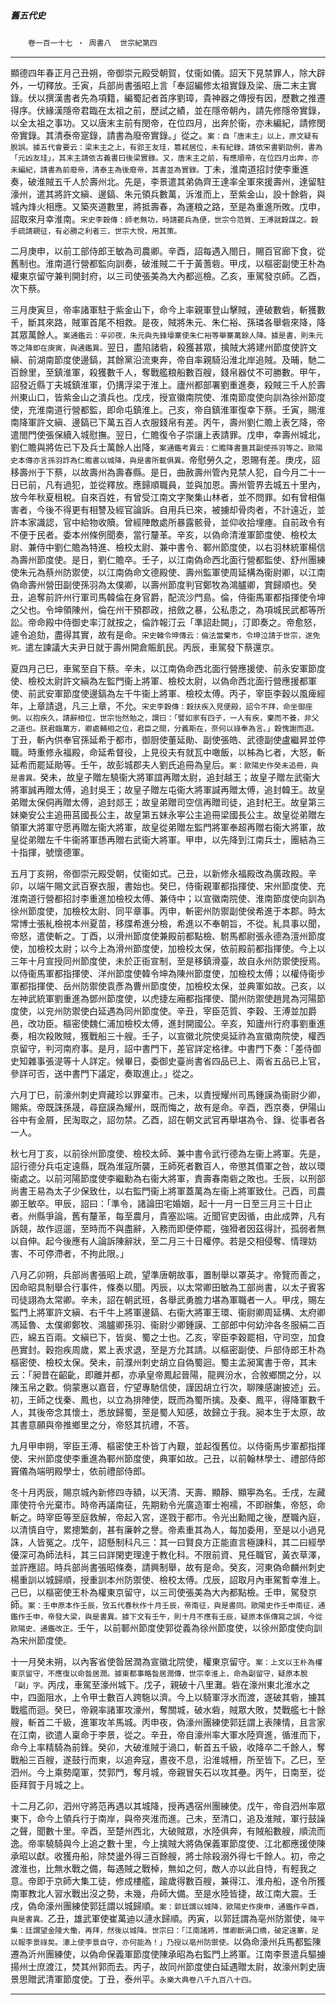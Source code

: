 

##### 舊五代史
　　`卷一百一十七 ‧ 周書八`　`世宗紀第四`

* * *

顯德四年春正月己丑朔，帝御崇元殿受朝賀，仗衞如儀。詔天下見禁罪人，除大辟外，一切釋放。壬寅，兵部尚書張昭上言「奉詔編修太祖實錄及梁、唐二末主實錄。伏以撰漢書者先為項籍，編蜀記者首序劉璋，貴神器之傳授有因，歷數之推遷得序。伏緣漢隱帝君臨在太祖之前，歷試之績，並在隱帝朝內，請先修隱帝實錄，以全太祖之事功。又以唐末主前有閔帝，在位四月，出奔於衞，亦未編紀，請修閔帝實錄。其清泰帝寔錄，請書為廢帝實錄。」從之。`案：自「唐末主」以上，原文疑有脫誤。據五代會要云：梁末主之上，有郢王友珪，篡弒居位，未有紀錄，請依宋書劉劭例，書為「元凶友珪」，其末主請依古義書曰後梁實錄。又，唐末主之前，有應順帝，在位四月出奔，亦未編紀，請書為前廢帝，清泰主為後廢帝，其書並為實錄。`丁未，淮南道招討使李重進奏，破淮賊五千人於壽州北。先是，李景遣其弟偽齊王達率全軍來援壽州，達留駐濠州，遣其將許文縝、邊鎬、朱元領兵數萬，泝淮而上，至紫金山，設十餘砦，與城內烽火相應。又築夾道數里，將抵壽春，為運粮之路，至是為重進所敗。戊申，詔取來月幸淮南。`宋史李穀傳：師老無功，時請罷兵為便，世宗令范質、王溥就穀謀之。穀手疏請親征，有必勝之利者三，世宗大悅，用其策。`

二月庚申，以前工部侍郎王敏為司農卿。辛酉，詔每遇入閤日，賜百官廊下食，從舊制也。淮南道行營都監向訓奏，破淮賊二千于黃蓍砦。甲戌，以樞密副使王朴為權東京留守兼判開封府，以三司使張美為大內都巡檢。乙亥，車駕發京師。乙酉，次下蔡。

三月庚寅旦，帝率諸軍駐于紫金山下，命今上率親軍登山擊賊，連破數砦，斬獲數千，斷其來路，賊軍首尾不相救。是夜，賊將朱元、朱仁裕、孫璘各舉砦來降，降其眾萬餘人。`案通鑑云：辛卯夜，朱元與先鋒壕寨使朱仁裕等舉寨萬餘人降。據是書，則朱元等之降即在庚寅，與通鑑異。`翌日，盡陷諸砦，殺獲甚眾，擒賊大將建州節度使許文縝、前湖南節度使邊鎬，其餘黨沿流東奔，帝自率親騎沿淮北岸追賊。及晡，馳二百餘里，至鎮淮軍，殺獲數千人，奪戰艦粮船數百艘，錢帛器仗不可勝數。甲午，詔發近縣丁夫城鎮淮軍，仍搆浮梁于淮上。廬州都部署劉重進奏，殺賊三千人於壽州東山口，皆紫金山之潰兵也。戊戌，授宣徽南院使、淮南節度使向訓為徐州節度使，充淮南道行營都監，即命屯鎮淮上。己亥，帝自鎮淮軍復幸下蔡。壬寅，賜淮南降軍許文縝、邊鎬已下萬五百人衣服錢帛有差。丙午，壽州劉仁贍上表乞降，帝遣閤門使張保續入城慰撫。翌日，仁贍復令子崇讓上表請罪。戊申，幸壽州城北，劉仁贍與將佐已下及兵士萬餘人出降，`案通鑑考異云：仁贍降書蓋其副使孫羽等之。歐陽史本傳亦言孫羽詐為仁贍書以城降，與是書所載俱異。`帝慰勞久之，恩賜有差。庚戌，詔移壽州于下蔡，以故壽州為壽春縣。是日，曲赦壽州管內見禁人犯，自今月二十一日已前，凡有過犯，並從釋放。應歸順職員，並與加恩。壽州管界去城五十里內，放今年秋夏租稅。自來百姓，有曾受江南文字聚集山林者，並不問罪。如有曾相傷害者，今後不得更有相讐及經官論訴。自用兵已來，被擄却骨肉者，不計遠近，並許本家識認，官中給物收贖。曾經陣敵處所暴露骸骨，並仰收拾埋瘞。自前政令有不便于民者。委本州條例聞奏，當行釐革。辛亥，以偽命清淮軍節度使、檢校太尉、兼侍中劉仁贍為特進、檢校太尉、兼中書令、鄆州節度使，以右羽林統軍楊信為壽州節度使。是日，劉仁贍卒。壬子，以江南偽命西北面行營都監使、舒州團練使朱元為蔡州防禦使，以江南偽命文德殿使、壽州監軍使周延構為衞尉卿，以江南偽命壽州營田副使孫羽為太僕卿，以壽州節度判官鄭牧為鴻臚卿，賞歸順也。癸丑，追奪前許州行軍司馬韓倫在身官爵，配流沙門島。倫，侍衞馬軍都指揮使令坤之父也。令坤領陳州，倫在州干預郡政，掊斂之暴，公私患之，為項城民武都等所訟。帝命殿中侍御史率汀就按之，倫詐報汀云「準詔赴闕」，汀即奏之。帝愈怒，遽令追劾，盡得其實，故有是命。`宋史韓令坤傳云：倫法當棄市，令坤泣請于世宗，遂免死。`遣左諫議大夫尹日就于壽州開倉賑飢民。丙辰，車駕發下蔡還京。

夏四月己巳，車駕至自下蔡。辛未，以江南偽命西北面行營應援使、前永安軍節度使、檢校太尉許文縝為左監門衞上將軍、檢校太尉，以偽命西北面行營應援都軍使、前武安軍節度使邊鎬為左千牛衞上將軍、檢校太傅。丙子，宰臣李穀以風痺經年，上章請退，凡三上章，不允。`宋史李穀傳：穀扶疾入見便殿，詔令不拜，命坐御座側。以抱疾久，請辭相位，世宗怡然勉之，謂曰：「譬如家有四子，一人有疾，棄而不養，非父之道也。朕君臨萬方，卿處輔相之位，君臣之間，分義斯在，奈何以祿奉為言。」穀愧謝而退。`丁丑，斬內供奉官孫延希于都市，御厨使董延勛、副使張皓、武德副使盧繼昇並停職。時重修永福殿，命延希督役，上見役夫有就瓦中噉飯，以柹為匕者，大怒，斬延希而罷延勛等。壬午，故彭城郡夫人劉氏追冊為皇后。`案：歐陽史作癸未追冊，與是書異。`癸未，故皇子贈左驍衞大將軍誼再贈太尉，追封越王；故皇子贈左武衞大將軍誠再贈太傅，追封吳王；故皇子贈左屯衞大將軍諴再贈太傅，追封韓王。故皇弟贈太保侗再贈太傅，追封郯王；故皇弟贈司空信再贈司徒，追封杞王。故皇第三妹樂安公主追冊莒國長公主，故皇第五妹永寕公主追冊梁國長公主。故皇從弟贈左領軍大將軍守愿再贈左衞大將軍，故皇從弟贈左監門將軍奉超再贈右衞大將軍，故皇從弟贈左千牛衞將軍愻再贈右武衞大將軍。甲申，以先降到江南兵士，團結為三十指揮，號懷德軍。

五月丁亥朔，帝御崇元殿受朝，仗衞如式。己丑，以新修永福殿改為廣政殿。辛卯，以端午賜文武百寮衣服，書始也。癸巳，侍衞親軍都指揮使、宋州節度使、充淮南道行營都招討李重進加檢校太傅、兼侍中；以宣徽南院使、淮南節度使向訓為徐州節度使，加檢校太尉、同平章事。丙申，斬密州防禦副使侯希進于本郡。時太常博士張糺檢視本州夏苗，移牒希進分檢，希進以不奉朝旨，不從。糺具事以聞，帝怒，遣使斬之。丁酉，以滑州節度使兼殿前都點檢、駙馬都尉張永德為澶州節度使，加檢校太尉；以今上為滑州節度使，加檢校太保，依前殿前都指揮使。今上以三年十月宣授同州節度使，未於正衙宣制，至是移鎮滑臺，故自永州防禦使授焉。以侍衞馬軍都指揮使、洋州節度使韓令坤為陳州節度使，加檢校太傅；以權侍衞步軍都指揮使、岳州防禦使袁彥為曹州節度使，加檢校太保，並典軍如故。己亥，以左神武統軍劉重進為鄧州節度使，以虎捷左廂都指揮使、閬州防禦使趙晁為河陽節度使，以兖州防禦使白延遇為同州節度使。辛丑，宰臣范質、李穀、王溥並加爵邑，改功臣。樞密使魏仁浦加檢校太傅，進封開國公。辛亥，知廬州行府事劉重進奏，相次殺敗賊，獲戰船三十艘。壬子，以宣徽北院使吳延祚為宣徽南院使，權西京留守，判河南府事。是月，詔中書門下，差官詳定格律。中書門下奏：「差侍御史知雜事張湜等十人詳定。候畢日，委御史臺尚書省四品已上、兩省五品已上官，參詳可否，送中書門下議定，奏取進止。」從之。

六月丁巳，前濠州刺史齊藏珍以罪棄市。己未，以責授耀州司馬鍾謨為衞尉少卿，賜紫。帝既誅孫晟，尋竄謨為耀州，既而悔之，故有是命。辛酉，西京奏，伊陽山谷中有金屑，民淘取之，詔勿禁。乙酉，詔在朝文武官再舉堪為令、錄、從事者各一人。

秋七月丁亥，以前徐州節度使、檢校太師、兼中書令武行德為左衞上將軍。先是，詔行德分兵屯定遠縣，既為淮寇所襲，王師死者數百人，帝懲其僨軍之咎，故以環衞處之。以前河陽節度使李繼勳為右衞大將軍，責壽春南砦之敗也。壬辰，以刑部尚書王易為太子少保致仕，以右監門衞上將軍蓋萬為左衞上將軍致仕。己酉，司農卿王敏卒。甲辰，詔曰：「準令，諸論田宅婚姻，起十一月一日至三月三十日止者。州縣爭論，舊有釐革，每至農月，貴塞訟端。近聞官吏因循，由此成弊，凡有訴競，故作逗遛，至時而不與盡辭，入務而即便停罷，強猾者因茲得計，孤弱者無以自伸。起今後應有人論訴陳辭狀，至二月三十日權停。若是交相侵奪、情理妨害、不可停滯者，不拘此限。」

八月乙卯朔，兵部尚書張昭上疏，望準唐朝故事，置制舉以罩英才。帝覽而善之，因命昭具制舉合行事件，條奏以聞。丙辰，以太常卿田敏為工部尚書，以太子賓客司徒詡為太常卿。辛未，詔在朝武班，各舉武勇膽力堪為軍職者一人。甲戌，賜左監門上將軍許文縝、右千牛上將軍邊鎬、右衞大將軍王環、衞尉卿周延構、太府卿馮延魯、太僕卿鄭牧、鴻臚卿孫羽、衞尉少卿鍾謨、工部郎中何幼沖各冬服絹二百匹，綿五百兩。文縝已下，皆吳、蜀之士也。乙亥，宰臣李穀罷相，守司空，加食邑實封。穀抱疾周歲，累上表求退，至是方允其請。以樞密副使、戶部侍郎王朴為樞密使、檢校太保。癸未，前濮州刺史胡立自偽蜀迴。蜀主孟昶寓書于帝，其末云：「昶昔在齠齔，即離并都，亦承皇帝鳳起晉陽，龍興汾水，合敘鄉關之分，以陳玉帛之歡。倘蒙惠以嘉音，佇望專馳信使，謹因胡立行次，聊陳感謝披述」云。初，王師之伐秦、鳳也，以立為排陣使，既而為蜀所擒。及秦、鳳平，得降軍數千人，其後帝念其懷土，悉放歸蜀，至是蜀人知感，故歸立于我。昶本生于太原，故其書意願與帝推鄉里之分，帝怒其抗禮，不答。

九月甲申朔，宰臣王溥、樞密使王朴皆丁內艱，並起復舊位。以侍衞馬步軍都指揮使、宋州節度使李重進為鄆州節度使，典軍如故。己丑，以前翰林學士、禮部侍郎竇儀為端明殿學士，依前禮部侍郎。

冬十月丙辰，賜京城內新修四寺額，以天清、天壽、顯靜、顯寕為名。壬戌，左藏庫使符令光棄市。時帝再議南征，先期勑令光廣造軍士袍襦，不即辦集，帝怒，命斬之。時宰臣等至庭救解，帝起入宮，遂戮于都市。令光出勳閥之後，歷職內庭，以清慎自守，累摠繁劇，甚有廉幹之譽。帝素重其為人，每加委用，至是以小過見誅，人皆冤之。戊午，詔懸制科凡三：其一曰賢良方正能直言極諫科，其二曰經學優深可為師法科，其三曰詳閑吏理達于教化科。不限前資、見任職官，黃衣草澤，並許應詔。時兵部尚書張昭條奏，請興制舉，故有是命。癸亥，河東偽命麟州刺史楊重訓以城歸順，授重訓本州防禦使、檢校太傅。戊辰，詔取月內車駕暫幸淮上。己巳，以樞密使王朴為權東京留守，以三司使張美為大內都點檢。壬申，駕發京師。`案：壬申原本作壬辰，攷五代春秋作十月壬辰，帝南征，與是書同。歐陽史作壬申南征，通鑑作壬申，帝發大梁，與是書異。據下文有壬午，則十月不應有壬辰，疑原本係傳寫之誤，今從歐陽史、通鑑改正。`壬午，以前鄆州節度使郭從義為徐州節度使，以徐州節度使向訓為宋州節度使。

十一月癸未朔，以內客省使昝居潤為宣徽北院使，權東京留守。`案：上文以王朴為權東京留守，不應復以命昝居潤。據東都事略昝居潤傳，世宗幸淮上，命為副留守，疑原本脫「副」字。`丙戌，車駕至濠州城下。戊子，親破十八里灘。砦在濠州東北淮水之中，四面阻水，上令甲士數百人跨駞以濟。今上以騎軍浮水而渡，遂破其砦，擄其戰艦而迴。癸巳，帝親率諸軍攻濠州，奪關城，破水砦，賊眾大敗，焚戰艦七十餘艘，斬首二千級，進軍攻羊馬城。丙申夜，偽濠州團練使郭廷謂上表陳情，且言家在江南，欲遣人稟命于李景，從之。辛丑，帝自濠州率大軍水陸齊進，循淮而下，命今上率精騎為前鋒。癸卯，大破淮賊于渦口，斬首五千級，收降卒二千餘人，奪戰船三百艘，遂鼓行而東，以追奔寇，晝夜不息，沿淮城柵，所至皆下。乙巳，至泗州。今上乘勢麾軍，焚郭門，奪月城，帝親冒矢石以攻其壘。丙午，日南至，從臣拜賀于月城之上。

十二月乙卯，泗州守將范再遇以其城降，授再遇宿州團練使。戊午，帝自泗州率眾東下，命今上領兵行于南岸，與帝夾淮而進。己未，至清口，追及淮賊，軍行鼓譟之聲，聞數十里。辛酉，至楚州西北，大破賊眾，水陸俱奔，有賊船數艘，順流而逸。帝率驍騎與今上追之數十里，今上擒賊大將偽保義軍節度使、江北都應援使陳承昭以獻。收獲舟船，除焚盪外得三百餘艘，將士除殺溺外得七千餘人。初，帝之渡淮也，比無水戰之備，每遇賊之戰棹，無如之何，敵人亦以此自恃，有輕我之意。帝即于京師大集工徒，修成樓艦，踰歲得數百艘，兼得江、淮舟船，遂令所獲南軍教北人習水戰出沒之勢，未幾，舟師大備。至是水陸皆捷，故江南大震。壬戌，偽命濠州團練使郭廷謂以城歸順。`案：郭廷謂以城降，歐陽史作庚申，通鑑作辛酉，與是書異。`乙丑，雄武軍使崔萬迪以漣水歸順。丙寅，以郭廷謂為亳州防禦使，`隆平集：廷謂望金陵大慟，再拜，然後以城降。世宗曰：「江南諸將，惟卿斷渦口橋，破定遠寨，足以報李景祿矣。濠上使李景自守，亦何能為！」乃授以亳州防禦使。`以偽命濠州兵馬都監陳遷為沂州團練使，以偽命保義軍節度使陳承昭為右監門上將軍。江南李景遣兵驅擄揚州士庶渡江，焚其州郭而去。丙子，故同州節度使白延遇贈太尉，故濠州刺史唐景思贈武清軍節度使。丁丑，泰州平。`永樂大典卷八千九百八十四。`

* * *

